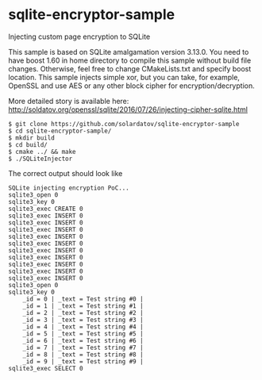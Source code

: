 # sqlite-encryptor-sample
Injecting custom page encryption to SQLite

This sample is based on SQLite amalgamation version 3.13.0. 
You need to have boost 1.60 in home directory to compile this sample without build file changes. Otherwise, feel free to change CMakeLists.txt and specify boost location.
This sample injects simple xor, but you can take, for example, OpenSSL and use AES or any other block cipher for encryption/decryption.

More detailed story is available here: http://soldatov.org/openssl/sqlite/2016/07/26/injecting-cipher-sqlite.html

```
$ git clone https://github.com/solardatov/sqlite-encryptor-sample
$ cd sqlite-encryptor-sample/
$ mkdir build
$ cd build/
$ cmake ../ && make
$ ./SQLiteInjector
```

The correct output should look like 
```
SQLite injecting encryption PoC...
sqlite3_open 0
sqlite3_key 0
sqlite3_exec CREATE 0 
sqlite3_exec INSERT 0 
sqlite3_exec INSERT 0 
sqlite3_exec INSERT 0 
sqlite3_exec INSERT 0 
sqlite3_exec INSERT 0 
sqlite3_exec INSERT 0 
sqlite3_exec INSERT 0 
sqlite3_exec INSERT 0 
sqlite3_exec INSERT 0 
sqlite3_exec INSERT 0 
sqlite3_open 0
sqlite3_key 0
	_id = 0 | _text = Test string #0 | 
	_id = 1 | _text = Test string #1 | 
	_id = 2 | _text = Test string #2 | 
	_id = 3 | _text = Test string #3 | 
	_id = 4 | _text = Test string #4 | 
	_id = 5 | _text = Test string #5 | 
	_id = 6 | _text = Test string #6 | 
	_id = 7 | _text = Test string #7 | 
	_id = 8 | _text = Test string #8 | 
	_id = 9 | _text = Test string #9 | 
sqlite3_exec SELECT 0 
```
